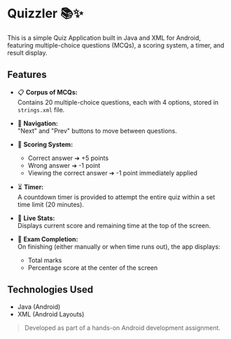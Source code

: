 # Quizzler 📚✨

This is a simple Quiz Application built in Java and XML for Android, featuring multiple-choice questions (MCQs), a scoring system, a timer, and result display.

## Features

- 📋 **Corpus of MCQs:**  
  Contains 20 multiple-choice questions, each with 4 options, stored in `strings.xml` file.

- 🔄 **Navigation:**  
  "Next" and "Prev" buttons to move between questions.

- 🧮 **Scoring System:**  
  - Correct answer ➔ +5 points  
  - Wrong answer ➔ -1 point  
  - Viewing the correct answer ➔ -1 point immediately applied

- ⏳ **Timer:**  
  A countdown timer is provided to attempt the entire quiz within a set time limit (20 minutes).

- 🎯 **Live Stats:**  
  Displays current score and remaining time at the top of the screen.

- 🏁 **Exam Completion:**  
  On finishing (either manually or when time runs out), the app displays:
  - Total marks
  - Percentage score at the center of the screen

## Technologies Used

- Java (Android)
- XML (Android Layouts)

> Developed as part of a hands-on Android development assignment.

